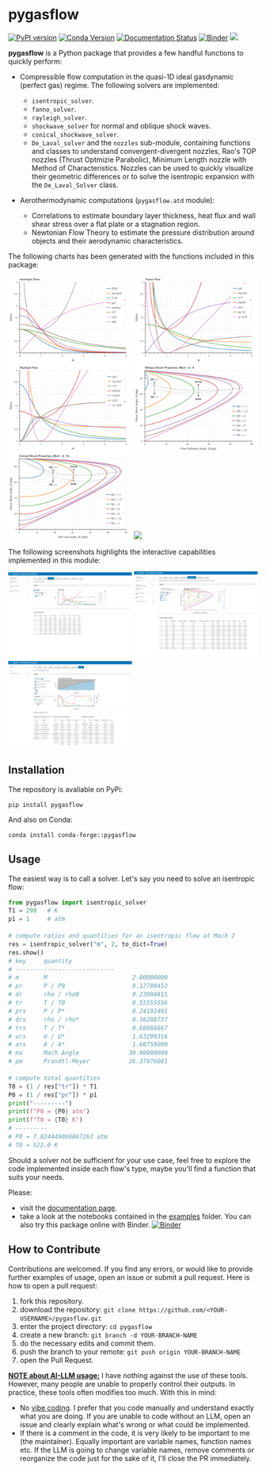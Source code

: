 # pygasflow

[![PyPI version](https://badge.fury.io/py/pygasflow.svg)](https://badge.fury.io/py/pygasflow)
[![Conda Version](https://img.shields.io/conda/vn/conda-forge/pygasflow.svg)](https://anaconda.org/conda-forge/pygasflow)
[![Documentation Status](https://readthedocs.org/projects/pygasflow/badge/?version=latest)](https://pygasflow.readthedocs.io/en/latest/?badge=latest)
[![Binder](https://mybinder.org/badge_logo.svg)](https://mybinder.org/v2/gh/Davide-sd/pygasflow/HEAD)
[![](https://img.shields.io/static/v1?label=Github%20Sponsor&message=%E2%9D%A4&logo=GitHub&color=%23fe8e86)](https://github.com/sponsors/Davide-sd)

**pygasflow** is a Python package that provides a few handful functions to quickly perform:

* Compressible flow computation in the quasi-1D ideal gasdynamic (perfect gas) regime. The following solvers are implemented:
  * ``isentropic_solver``.
  * ``fanno_solver``.
  * ``rayleigh_solver``.
  * ``shockwave_solver`` for normal and oblique shock waves.
  * ``conical_shockwave_solver``.
  * ``De_Laval_solver`` and the ``nozzles`` sub-module, containing functions and classes to understand convergent-divergent nozzles, Rao's TOP nozzles (Thrust Optmizie Parabolic), Minimum Length nozzle with Method of Characteristics. Nozzles can be used to quickly visualize their geometric differences or to solve the isentropic expansion with the `De_Laval_Solver` class.

* Aerothermodynamic computations (``pygasflow.atd`` module):
  * Correlations to estimate boundary layer thickness, heat flux and wall shear stress over a flat plate or a stagnation region.
  * Newtonian Flow Theory to estimate the pressure distribution around objects and their aerodynamic characteristics.

The following charts has been generated with the functions included in this package:
<div>
<img src="https://raw.githubusercontent.com/Davide-sd/pygasflow/master/imgs/isentropic.png" width=250/>
<img src="https://raw.githubusercontent.com/Davide-sd/pygasflow/master/imgs/fanno.png" width=250/>
<img src="https://raw.githubusercontent.com/Davide-sd/pygasflow/master/imgs/rayleigh.png" width=250/>
<img src="https://raw.githubusercontent.com/Davide-sd/pygasflow/master/imgs/oblique-shock.png" width=250/>
<img src="https://raw.githubusercontent.com/Davide-sd/pygasflow/master/imgs/conical-shock.png" width=250/>
<img src="https://raw.githubusercontent.com/Davide-sd/pygasflow/master/imgs/shock-reflection.png" width=250/>
</div>


The following screenshots highlights the interactive capabilities implemented
in this module:

<div>
<img src="https://raw.githubusercontent.com/Davide-sd/pygasflow/master/imgs/interactive-rayleigh.png" width=250/>
<img src="https://raw.githubusercontent.com/Davide-sd/pygasflow/master/imgs/interactive-oblique-shock.png" width=250/>
<img src="https://raw.githubusercontent.com/Davide-sd/pygasflow/master/imgs/interactive-nozzles.png" width=250/>
</div>


## Installation

The repository is avaliable on PyPi:

```
pip install pygasflow
```

And also on Conda:

```
conda install conda-forge::pygasflow
```


## Usage

The easiest way is to call a solver. Let's say you need to solve an isentropic flow:

```python
from pygasflow import isentropic_solver
T1 = 290   # K
p1 = 1     # atm

# compute ratios and quantities for an isentropic flow at Mach 2
res = isentropic_solver("m", 2, to_dict=True)
res.show()
# key     quantity
# ----------------------------
# m       M                        2.00000000
# pr      P / P0                   0.12780453
# dr      rho / rho0               0.23004815
# tr      T / T0                   0.55555556
# prs     P / P*                   0.24192491
# drs     rho / rho*               0.36288737
# trs     T / T*                   0.66666667
# urs     U / U*                   1.63299316
# ars     A / A*                   1.68750000
# ma      Mach Angle              30.00000000
# pm      Prandtl-Meyer           26.37976081

# compute total quantities
T0 = (1 / res["tr"]) * T1
P0 = (1 / res["pr"]) * p1
print("---------")
print(f"P0 = {P0} atm")
print(f"T0 = {T0} K")
# ---------
# P0 = 7.824449066867263 atm
# T0 = 522.0 K
```

Should a solver not be sufficient for your use case, feel free to explore the code implemented inside each flow's type, maybe you'll find a function that suits your needs.

Please:

* visit the [documentation page](https://pygasflow.readthedocs.io/en/latest/).
* take a look at the notebooks contained in the [examples](examples/) folder. You can also try this package online with Binder. [![Binder](https://mybinder.org/badge_logo.svg)](https://mybinder.org/v2/gh/Davide-sd/pygasflow/HEAD)


## How to Contribute

Contributions are welcomed. If you find any errors, or would like to provide further examples of usage, open an issue or submit a pull request. Here is how to open a pull request:

1. fork this repository.
2. download the repository: `git clone https://github.com/<YOUR-USERNAME>/pygasflow.git`
3. enter the project directory: `cd pygasflow`
4. create a new branch: `git branch -d YOUR-BRANCH-NAME`
5. do the necessary edits and commit them.
6. push the branch to your remote: `git push origin YOUR-BRANCH-NAME`
7. open the Pull Request.

**<ins>NOTE about AI-LLM usage:</ins>** I have nothing against the use of these tools. However, many people are unable to properly control their outputs. In practice, these tools often modifies too much. With this in mind:

* No [vibe coding](https://en.wikipedia.org/wiki/Vibe_coding). I prefer that you code manually and understand exactly what you are doing. If you are unable to code without an LLM, open an issue and clearly explain what's wrong or what could be implemented.
* If there is a comment in the code, it is very likely to be important to me (the maintainer). Equally important are variable names, function names etc. If the LLM is going to change variable names, remove comments or reorganize the code just for the sake of it, I'll close the PR immediately.


